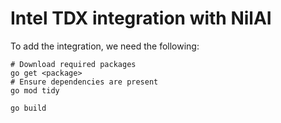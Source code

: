 # Intel TDX integration with NilAI

To add the integration, we need the following:

```shell
# Download required packages
go get <package>
# Ensure dependencies are present
go mod tidy
```

```shell
go build
```
